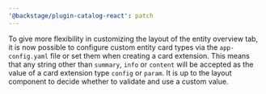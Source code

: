 ```yaml
---
'@backstage/plugin-catalog-react': patch
---
```


To give more flexibility in customizing the layout of the entity overview tab, it is now possible to configure custom entity card types via the `app-config.yaml` file or set them when creating a card extension. This means that any string other than `summary`, `info` or `content` will be accepted as the value of a card extension type `config` or `param`. It is up to the layout component to decide whether to validate and use a custom value.

